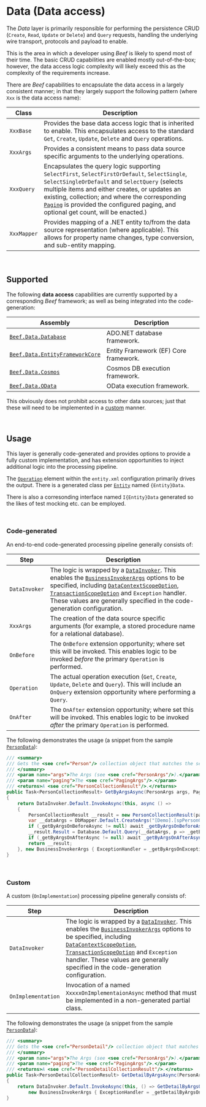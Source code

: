 ﻿# Data (Data access)

The _Data_ layer is primarily responsible for performing the persistence CRUD (`Create`, `Read`, `Update` or `Delete`) and `Query` requests, handling the underlying wire transport, protocols and payload to enable. 

This is the area in which a developer using _Beef_ is likely to spend most of their time. The basic CRUD capabilities are enabled mostly out-of-the-box; however, the data access logic complexity will likely exceed this as the complexity of the requirements increase.

There are _Beef_ capabilities to encapsulate the data access in a largely consistent manner; in that they largely support the following pattern (where `Xxx` is the data access name):

Class | Description
-|-
`XxxBase` | Provides the base data access logic that is inherited to enable. This encapsulates access to the standard `Get`, `Create`, `Update`, `Delete` and `Query` operations.
`XxxArgs` | Provides a consistent means to pass data source specific arguments to the underlying operations.
`XxxQuery` | Encapsulates the query logic supporting `SelectFirst`, `SelectFirstOrDefault`, `SelectSingle`, `SelectSingleOrDefault` and `SelectQuery` (selects multiple items and either creates, or updates an existing, collection; and where the corresponding [`Paging`](../src/Beef.Core/Entities/PagingResult.cs) is provided the configured paging, and optional get count, will be enacted.)
`XxxMapper` | Provides mapping of a .NET entity to/from the data source representation (where applicable). This allows for property name changes, type conversion, and sub-entity mapping.

<br/>

## Supported

The following **data access** capabilities are currently supported by a corresponding _Beef_ framework; as well as being integrated into the code-generation:

Assembly | Description
-|-
[`Beef.Data.Database`](../src/Beef.Data.Database) | ADO.NET database framework. 
[`Beef.Data.EntityFrameworkCore`](../src/Beef.Data.EntityFrameworkCore) | Entity Framework (EF) Core framework. 
[`Beef.Data.Cosmos`](../src/Beef.Data.Cosmos) | Cosmos DB execution framework. 
[`Beef.Data.OData`](../src/Beef.Data.OData) | OData execution framework. 

This obviously does not prohibit access to other data sources; just that these will need to be implemented in a [custom](#Custom) manner.

<br>

## Usage
 
This layer is generally code-generated and provides options to provide a fully custom implementation, and has extension opportunities to inject additional logic into the processing pipeline.

The [`Operation`](./Entity-Operation-element.md) element within the `entity.xml` configuration primarily drives the output. There is a generated class per [`Entity`](./Entity-Entity-element.md) named `{Entity}Data`.

There is also a corresonding interface named `I{Entity}Data` generated so the likes of test mocking etc. can be employed.

<br/>

### Code-generated

An end-to-end code-generated processing pipeline generally consists of:

Step | Description
-|-
`DataInvoker` | The logic is wrapped by a [`DataInvoker`](../src/Beef.Core/Business/DataInvoker.cs). This enables the [`BusinessInvokerArgs`](../src/Beef.Core/Business/BusinessInvokerBase.cs) options to be specified, including [`DataContextScopeOption`](../src/Beef.Core/DataContextScopeOption.cs), [`TransactionScopeOption`](https://docs.microsoft.com/en-us/dotnet/api/system.transactions.transactionscopeoption) and `Exception` handler. These values are generally specified in the code-generation configuration.
`XxxArgs` | The creation of the data source specific arguments (for example, a stored procedure name for a relational database).
`OnBefore` | The `OnBefore` extension opportunity; where set this will be invoked. This enables logic to be invoked _before_ the primary `Operation` is performed.
`Operation` | The actual operation execution (`Get`, `Create`, `Update`, `Delete` and `Query`). This will include an `OnQuery` extension opportunity where performing a `Query`.
`OnAfter` | The `OnAfter` extension opportunity; where set this will be invoked. This enables logic to be invoked _after_ the primary `Operation` is performed.

The following demonstrates the usage (a snippet from the sample [`PersonData`](../samples/Demo/Beef.Demo.Business/Data/Generated/PersonData.cs)):

``` csharp
/// <summary>
/// Gets the <see cref="Person"/> collection object that matches the selection criteria.
/// </summary>
/// <param name="args">The Args (see <see cref="PersonArgs"/>).</param>
/// <param name="paging">The <see cref="PagingArgs"/>.</param>
/// <returns>A <see cref="PersonCollectionResult"/>.</returns>
public Task<PersonCollectionResult> GetByArgsAsync(PersonArgs args, PagingArgs paging)
{
    return DataInvoker.Default.InvokeAsync(this, async () =>
    {
        PersonCollectionResult __result = new PersonCollectionResult(paging);
        var __dataArgs = DbMapper.Default.CreateArgs("[Demo].[spPersonGetByArgs]", __result.Paging);
        if (_getByArgsOnBeforeAsync != null) await _getByArgsOnBeforeAsync(args, __dataArgs);
        __result.Result = Database.Default.Query(__dataArgs, p => _getByArgsOnQuery?.Invoke(p, args, __dataArgs)).SelectQuery<PersonCollection>();
        if (_getByArgsOnAfterAsync != null) await _getByArgsOnAfterAsync(__result, args);
        return __result;
    }, new BusinessInvokerArgs { ExceptionHandler = _getByArgsOnException });
}
```

<br/>

### Custom

A custom (`OnImplementation`) processing pipeline generally consists of:

Step | Description
-|-
`DataInvoker` | The logic is wrapped by a [`DataInvoker`](../src/Beef.Core/Business/DataInvoker.cs). This enables the [`BusinessInvokerArgs`](../src/Beef.Core/Business/BusinessInvokerBase.cs) options to be specified, including [`DataContextScopeOption`](../src/Beef.Core/DataContextScopeOption.cs), [`TransactionScopeOption`](https://docs.microsoft.com/en-us/dotnet/api/system.transactions.transactionscopeoption) and `Exception` handler. These values are generally specified in the code-generation configuration.
`OnImplementation` | Invocation of a named `XxxxxOnImplementaionAsync` method that must be implemented in a non-generated partial class.

The following demonstrates the usage (a snippet from the sample [`PersonData`](../samples/Demo/Beef.Demo.Business/Data/Generated/PersonData.cs)):

``` csharp
/// <summary>
/// Gets the <see cref="PersonDetail"/> collection object that matches the selection criteria.
/// </summary>
/// <param name="args">The Args (see <see cref="PersonArgs"/>).</param>
/// <param name="paging">The <see cref="PagingArgs"/>.</param>
/// <returns>A <see cref="PersonDetailCollectionResult"/>.</returns>
public Task<PersonDetailCollectionResult> GetDetailByArgsAsync(PersonArgs args, PagingArgs paging)
{
    return DataInvoker.Default.InvokeAsync(this, () => GetDetailByArgsOnImplementationAsync(args, paging),
        new BusinessInvokerArgs { ExceptionHandler = _getDetailByArgsOnException });
}
```